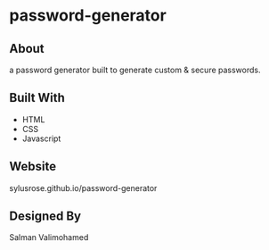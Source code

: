 # password-generator

## About
a password generator built to generate custom & secure passwords.

## Built With
* HTML
* CSS
* Javascript

## Website
sylusrose.github.io/password-generator

## Designed By
Salman Valimohamed
